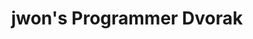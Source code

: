 ---
layout: layouts/keymapdb_entry.njk
OS: []
keymapAuthor: jwon
firmware: QMK
hasHomeRowMods: False
hasLetterOnThumb: False
keymapImage: https://i.imgur.com/3llBswG.png
keyCount: 86
keyboard: Kinesis
baseLayouts: ["QWERTY"]
languages: ['English']
layerCount: 4
title: "jwon's Programmer Dvorak"
isSplit: False
stagger: row
summary: 
keymapUrl: https://github.com/jwon/qmk_firmware/tree/master/keyboards/kinesis/keymaps/jwon
writeup: https://github.com/jwon/qmk_firmware/tree/master/keyboards/kinesis/keymaps/jwon/readme.md
---